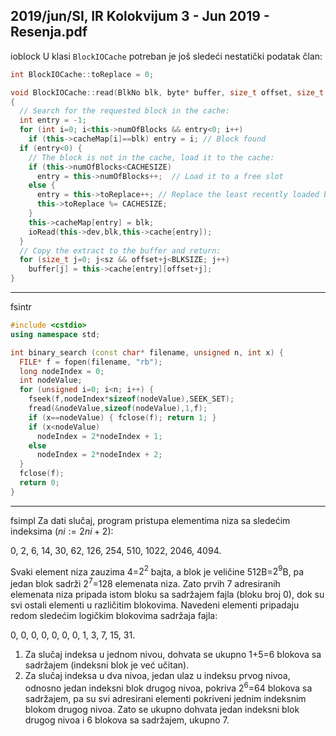 2019/jun/SI, IR Kolokvijum 3 - Jun 2019 - Resenja.pdf
--------------------------------------------------------------------------------
ioblock
U klasi `BlockIOCache` potreban je još sledeći nestatički podatak član:
```cpp
int BlockIOCache::toReplace = 0;
```
```cpp
void BlockIOCache::read(BlkNo blk, byte* buffer, size_t offset, size_t sz)
{
  // Search for the requested block in the cache:
  int entry = -1;
  for (int i=0; i<this->numOfBlocks && entry<0; i++)
    if (this->cacheMap[i]==blk) entry = i; // Block found
  if (entry<0) {
    // The block is not in the cache, load it to the cache:
    if (this->numOfBlocks<CACHESIZE)
      entry = this->numOfBlocks++;  // Load it to a free slot
    else {
      entry = this->toReplace++; // Replace the least recently loaded block
      this->toReplace %= CACHESIZE;
    }
    this->cacheMap[entry] = blk;
    ioRead(this->dev,blk,this->cache[entry]);
  }
  // Copy the extract to the buffer and return:
  for (size_t j=0; j<sz && offset+j<BLKSIZE; j++)
    buffer[j] = this->cache[entry][offset+j];
}
```

--------------------------------------------------------------------------------
fsintr
```cpp
#include <cstdio>
using namespace std;

int binary_search (const char* filename, unsigned n, int x) {
  FILE* f = fopen(filename, "rb");
  long nodeIndex = 0;
  int nodeValue;
  for (unsigned i=0; i<n; i++) {
    fseek(f,nodeIndex*sizeof(nodeValue),SEEK_SET);
    fread(&nodeValue,sizeof(nodeValue),1,f);
    if (x==nodeValue) { fclose(f); return 1; }
    if (x<nodeValue)
      nodeIndex = 2*nodeIndex + 1;
    else
      nodeIndex = 2*nodeIndex + 2;
  }
  fclose(f);
  return 0;
}
```

--------------------------------------------------------------------------------
fsimpl
Za dati slučaj, program pristupa elementima niza sa sledećim indeksima ($ni:=2ni+2$):

0, 2, 6, 14, 30, 62, 126, 254, 510, 1022, 2046, 4094.

Svaki element niza zauzima 4=$2^2$ bajta, a blok je veličine 512B=$2^9$B, pa jedan blok sadrži
$2^7$=128 elemenata niza.  Zato prvih 7 adresiranih elemenata niza pripada istom bloku sa
sadržajem fajla (bloku broj 0), dok su svi ostali elementi u različitim blokovima.
Navedeni elementi pripadaju redom sledećim logičkim blokovima sadržaja fajla:

0, 0, 0, 0, 0, 0, 0, 1, 3, 7, 15, 31.

1.  Za slučaj indeksa u jednom nivou,  dohvata se ukupno 1+5=6 blokova sa sadržajem
(indeksni blok je već učitan).
2. Za slučaj indeksa u dva nivoa, jedan ulaz u indeksu prvog nivoa, odnosno jedan indeksni
blok drugog nivoa,  pokriva $2^6$=64 blokova sa sadržajem,  pa su svi adresirani elementi
pokriveni jednim indeksnim blokom drugog nivoa.  Zato se ukupno dohvata jedan indeksni
blok drugog nivoa i 6 blokova sa sadržajem, ukupno 7.
